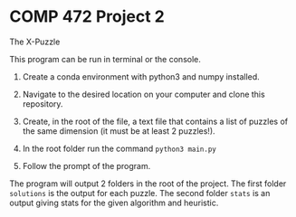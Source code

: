 # COMP 472 Project 2
The X-Puzzle

This program can be run in terminal or the console.

1. Create a conda environment with python3 and numpy installed.

2. Navigate to the desired location on your computer and clone this repository.

3. Create, in the root of the file, a text file that contains a list of puzzles of the same dimension (it must be at least 2 puzzles!).

4. In the root folder run the command `python3 main.py`

5. Follow the prompt of the program.


The program will output 2 folders in the root of the project.
The first folder `solutions` is the output for each puzzle.
The second folder `stats` is an output giving stats for the given algorithm and heuristic.
